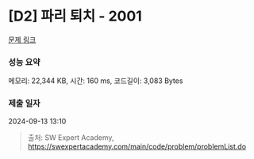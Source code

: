 # [D2] 파리 퇴치 - 2001 

[문제 링크](https://swexpertacademy.com/main/code/problem/problemDetail.do?contestProbId=AV5PzOCKAigDFAUq) 

### 성능 요약

메모리: 22,344 KB, 시간: 160 ms, 코드길이: 3,083 Bytes

### 제출 일자

2024-09-13 13:10



> 출처: SW Expert Academy, https://swexpertacademy.com/main/code/problem/problemList.do